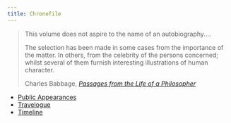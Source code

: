 ```yaml
---
title: Chronofile
---
```


<blockquote>
<p>This volume does not aspire to the name of an autobiography.…</p>
<p>The selection has been made in some cases from the importance of the matter. In others, from the celebrity of the persons concerned; whilst several of them furnish interesting illustrations of human character.</p>
<footer>
  Charles Babbage, <cite><a href="https://www.goodreads.com/book/show/2627810-passages-from-the-life-of-a-philosopher">Passages from the Life of a Philosopher</a></cite>
</footer>
</blockquote>

- [Public Appearances](records/)
- [Travelogue](travel.html)
- [Timeline](timeline.html)
